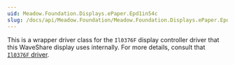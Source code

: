 ```yaml
---
uid: Meadow.Foundation.Displays.ePaper.Epd1in54c
slug: /docs/api/Meadow.Foundation/Meadow.Foundation.Displays.ePaper.Epd1in54c
---
```


This is a wrapper driver class for the `Il0376F` display controller driver that this WaveShare display uses internally. For more details, consult that [`Il0376F` driver](/docs/api/Meadow.Foundation/Meadow.Foundation.Displays/Il0376F/).
